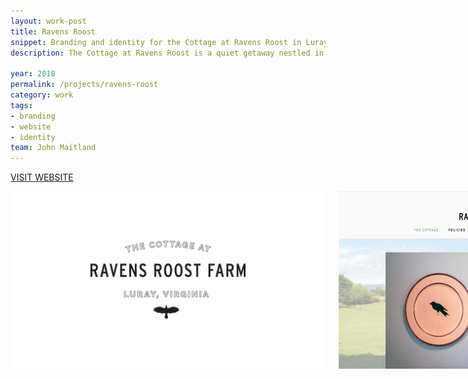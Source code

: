 ```yaml
---
layout: work-post
title: Ravens Roost
snippet: Branding and identity for the Cottage at Ravens Roost in Luray, VA.
description: The Cottage at Ravens Roost is a quiet getaway nestled in the heart of the Shenandoah Valley of Virginia. It boasts an authentic coutryside visit, as well as relaxing amenities to make your stay serene and enjoyable. I have helped the cottage update their brand to reflect the mood of the cottage and create a better user experience on their new website.

year: 2018
permalink: /projects/ravens-roost
category: work
tags:
- branding
- website
- identity
team: John Maitland
---
```


[VISIT WEBSITE](http://www.ravensroostcottage.squarespace.com)

<div class="row">
  <div class="twelve columns">
    <img src="/assets/rrf/01.png" alt="main-logo">
    <img src="/assets/rrf/02.png" alt="main-logo">
    <img src="/assets/rrf/03.png" alt="main-logo">
    <img src="/assets/rrf/04.png" alt="main-logo">
  </div>
</div>
